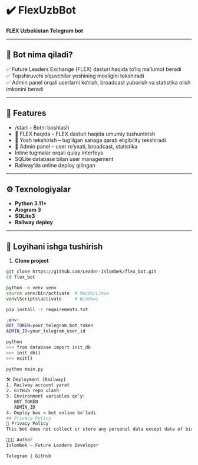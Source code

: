 # ✔️ FlexUzbBot

**FLEX Uzbekistan Telegram bot**

---

## 📌 **Bot nima qiladi?**

✅ Future Leaders Exchange (FLEX) dasturi haqida to‘liq ma’lumot beradi  
✅ Topshiruvchi o‘quvchilar yoshining mosligini tekshiradi  
✅ Admin panel orqali userlarni ko‘rish, broadcast yuborish va statistika olish imkonini beradi

---

## 🚀 **Features**

- /start – Botni boshlash
- 📖 FLEX haqida – FLEX dasturi haqida umumiy tushuntirish
- 🎂 Yosh tekshirish – tug‘ilgan sanaga qarab eligibility tekshiradi
- 👤 Admin panel – user ro‘yxati, broadcast, statistika
- Inline tugmalar orqali qulay interfeys
- SQLite database bilan user management
- Railway’da online deploy qilingan

---

## ⚙️ **Texnologiyalar**

- **Python 3.11+**
- **Aiogram 3**
- **SQLite3**
- **Railway deploy**

---

## 🔧 **Loyihani ishga tushirish**

1. **Clone project**

```bash
git clone https://github.com/Leader-Islombek/flex_bot.git
cd flex_bot

python -m venv venv
source venv/bin/activate  # MacOS/Linux
venv\Scripts\activate     # Windows

pip install -r requirements.txt

.env:
BOT_TOKEN=your_telegram_bot_token
ADMIN_ID=your_telegram_user_id

python
>>> from database import init_db
>>> init_db()
>>> exit()

python main.py

🛠 Deployment (Railway)
1. Railway account yarat
2. GitHub repo ulash
3. Environment variables qo‘y:
   BOT_TOKEN
   ADMIN_ID
4. Deploy bos ➔ bot online bo‘ladi
## Privacy Policy
📝 Privacy Policy
This bot does not collect or store any personal data except date of birth for FLEX eligibility check. Your data will not be shared with third parties.

👨🏻‍💻 Author
Islombek – Future Leaders Developer

Telegram | GitHub

